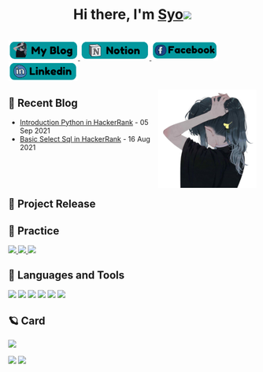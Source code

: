 
<h1 align="center">Hi there, I'm <a href="https://github.com/syo2000">Syo</a><img
src="https://github.com/blackcater/blackcater/raw/main/images/Hi.gif" height="32" /></h1>
<br />
<a href="https://syo2000.github.io/">
  <img src="https://github.com/syo2000/syo2000/blob/main/myblog.png" height="40" />
</a>
<a href="https://syo2000.notion.site/textit-Syo-s-Home-66734c4768fc4ca3b6a668e33f85a33d">
  <img src="https://github.com/syo2000/syo2000/blob/main/notion.png" height="40" />
</a>
<a href="https://www.facebook.com/thuyduong5031/">
  <img src="https://github.com/syo2000/syo2000/blob/main/fb.png" height="40" />
</a>
<a href="https://www.linkedin.com/in/d%C6%B0%C6%A1ng-th%C3%B9y-6469aa212/">
  <img src="https://github.com/syo2000/syo2000/blob/main/linkedin.png" height="40" />
</a>

<a href="#"><img align="right" src="https://github.com/syo2000/syo2000/blob/main/logo.png" width="200 " height="200" /></a>

## 🌵 Recent Blog

- <a href='https://syo2000.github.io/introductionpython/' target='_blank'>Introduction Python in HackerRank</a> - 05 Sep 2021
- <a href='https://syo2000.github.io/basicselect/' target='_blank'>Basic Select Sql in HackerRank</a> - 16 Aug 2021
<br>
<br>
<br>

## 🍂 Project Release

## 🌱 Practice
<a href="https://www.hackerrank.com/thuyduong_lethi1" >
  <img src="https://cdn3.iconfinder.com/data/icons/logos-and-brands-adobe/512/160_Hackerrank-512.png" height="40" />
</a>
<a href="https://leetcode.com/notes/" >
  <img src="https://cdn.iconscout.com/icon/free/png-256/leetcode-3521542-2944960.png" height="40" />
</a>
<a href="https://www.kaggle.com/tthsyo" >
  <img src="https://cdn3.iconfinder.com/data/icons/logos-and-brands-adobe/512/189_Kaggle-512.png" height="40" />
</a>




## 🍃 Languages and Tools

<p>
<img src="https://github.com/microsoft/PowerBI-Icons/blob/main/PNG/PowerBI.png" height="40" >
<img src="https://image.flaticon.com/icons/png/512/2772/2772128.png" height="40">
<img src="https://t4.ftcdn.net/jpg/02/98/27/91/240_F_298279136_WJ7q0Fm8RdHRg6syM7VjlF7mfsxBEMha.jpg" height="40" >
<img src="https://www.svgrepo.com/show/303251/mysql-logo.svg" height="40">
<img src="https://www.svgrepo.com/show/303229/microsoft-sql-server-logo.svg" height="40" >
<img src="https://www.svgrepo.com/show/303303/oracle-6-logo.svg" height="40" >
</p>

## 🪐 Card

<p align="center">
  
![](https://github-profile-summary-cards.vercel.app/api/cards/profile-details?username=syo2000&theme=default)
  
![](https://github-profile-summary-cards.vercel.app/api/cards/stats?username=syo2000&theme=default)
![](https://github-profile-summary-cards.vercel.app/api/cards/productive-time?username=syo2000&theme=default)
</p>
 













